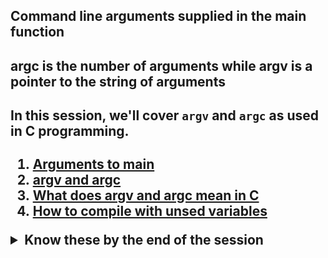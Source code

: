 <h2>Command line arguments supplied in the main function<h2><b/><p>argc is the number of arguments while argv is a pointer to the string of arguments </p> 

#### In this session, we'll cover ```argv``` and ```argc``` as used in C programming.


1. [Arguments to main](https://publications.gbdirect.co.uk//c_book/chapter10/arguments_to_main.html)
2. [argv and argc](http://crasseux.com/books/ctutorial/argc-and-argv.html)
3. [What does argv and argc mean in C](https://www.youtube.com/watch?v=aP1ijjeZc24)
4. [How to compile with unsed variables](https://www.google.com/webhp?q=unused+variable+C)

<details>
<summary>Know these by the end of the session</summary>
<ul>
<li>How to use arguments passed to your program</li>
</ul>
</details>